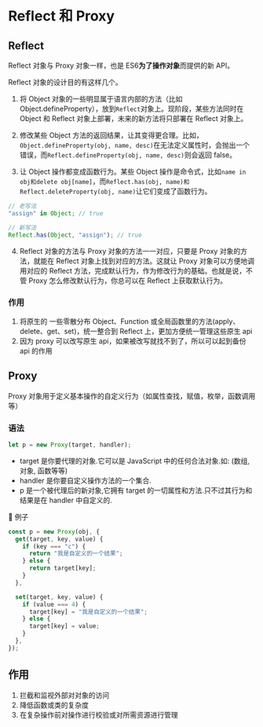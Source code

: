 # Reflect 和 Proxy

## Reflect

Reflect 对象与 Proxy 对象一样，也是 ES6**为了操作对象**而提供的新 API。

Reflect 对象的设计目的有这样几个。

1. 将 Object 对象的一些明显属于语言内部的方法（比如 Object.defineProperty），放到`Reflect`对象上。现阶段，某些方法同时在 Object 和 Reflect 对象上部署，未来的新方法将只部署在 Reflect 对象上。

2. 修改某些 Object 方法的返回结果，让其变得更合理。比如，`Object.defineProperty(obj, name, desc)`在无法定义属性时，会抛出一个错误，而`Reflect.defineProperty(obj, name, desc)`则会返回 false。
3. 让 Object 操作都变成函数行为。某些 Object 操作是命令式，比如`name in obj和delete obj[name]`，而`Reflect.has(obj, name)和Reflect.deleteProperty(obj, name)`让它们变成了函数行为。

```js
// 老写法
"assign" in Object; // true

// 新写法
Reflect.has(Object, "assign"); // true
```

4. Reflect 对象的方法与 Proxy 对象的方法一一对应，只要是 Proxy 对象的方法，就能在 Reflect 对象上找到对应的方法。这就让 Proxy 对象可以方便地调用对应的 Reflect 方法，完成默认行为，作为修改行为的基础。也就是说，不管 Proxy 怎么修改默认行为，你总可以在 Reflect 上获取默认行为。

### 作用

1. 将原生的 一些零散分布 Object、Function 或全局函数里的方法(apply、delete、get、set)，统一整合到 Reflect 上，更加方便统一管理这些原生 api
2. 因为 proxy 可以改写原生 api，如果被改写就找不到了，所以可以起到备份 api 的作用

## Proxy

Proxy 对象用于定义基本操作的自定义行为（如属性查找，赋值，枚举，函数调用等）

### 语法

```js
let p = new Proxy(target, handler);
```

- target 是你要代理的对象.它可以是 JavaScript 中的任何合法对象.如: (数组, 对象, 函数等等)
- handler 是你要自定义操作方法的一个集合.
- p 是一个被代理后的新对象,它拥有 target 的一切属性和方法.只不过其行为和结果是在 handler 中自定义的.

🌰 例子

```js
const p = new Proxy(obj, {
  get(target, key, value) {
    if (key === "c") {
      return "我是自定义的一个结果";
    } else {
      return target[key];
    }
  },

  set(target, key, value) {
    if (value === 4) {
      target[key] = "我是自定义的一个结果";
    } else {
      target[key] = value;
    }
  },
});
```

## 作用

1. 拦截和监视外部对对象的访问
2. 降低函数或类的复杂度
3. 在复杂操作前对操作进行校验或对所需资源进行管理

